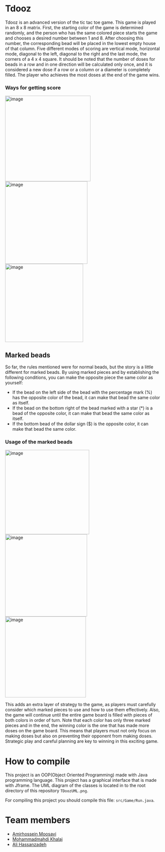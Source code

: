 # Tdooz
Tdooz is an advanced version of the tic tac toe game. This game is played in an 8 x 8 matrix. First, the starting color of the game is determined randomly, and the person who has the same colored piece starts the game and chooses a desired number between 1 and 8. After choosing this number, the corresponding bead will be placed in the lowest empty house of that column. Five different modes of scoring are vertical mode, horizontal mode, diagonal to the left, diagonal to the right and the last mode, the corners of a 4 x 4 square. It should be noted that the number of doses for beads in a row and in one direction will be calculated only once, and it is considered a new dose if a row or a column or a diameter is completely filled. The player who achieves the most doses at the end of the game wins.

### Ways for getting score
<img width="277" alt="image" src="https://github.com/mohamadkhalaj/Tdooz/assets/62938359/6ac4f735-660d-4195-b319-9bdf2dfa7400">
<img width="267" alt="image" src="https://github.com/mohamadkhalaj/Tdooz/assets/62938359/1eab1f5e-b1ff-40d4-92cc-67a82484808d">
<img width="253" alt="image" src="https://github.com/mohamadkhalaj/Tdooz/assets/62938359/4cb37d58-fc17-46ca-8624-394a6c5a26b3">

## Marked beads
So far, the rules mentioned were for normal beads, but the story is a little different for marked beads. By using marked pieces and by establishing the following conditions, you can make the opposite piece the same color as yourself:
- If the bead on the left side of the bead with the percentage mark (%) has the opposite color of the bead, it can make that bead the same color as itself.
- If the bead on the bottom right of the bead marked with a star (*) is a bead of the opposite color, it can make that bead the same color as itself.
- If the bottom bead of the dollar sign ($) is the opposite color, it can make that bead the same color. 

### Usage of the marked beads
<img width="273" alt="image" src="https://github.com/mohamadkhalaj/Tdooz/assets/62938359/e0ebfcfa-7ccf-4dca-bd99-6301f10dee61">
<img width="266" alt="image" src="https://github.com/mohamadkhalaj/Tdooz/assets/62938359/722f28bc-ad02-424e-b32b-c94d55ccc32e">
<img width="262" alt="image" src="https://github.com/mohamadkhalaj/Tdooz/assets/62938359/d877d52f-9eed-42f0-b28f-8a88d40242bb">

This adds an extra layer of strategy to the game, as players must carefully consider which marked pieces to use and how to use them effectively.
Also, the game will continue until the entire game board is filled with pieces of both colors in order of turn. Note that each color has only three marked pieces and in the end, the winning color is the one that has made more doses on the game board. This means that players must not only focus on making doses but also on preventing their opponent from making doses. Strategic play and careful planning are key to winning in this exciting game.

# How to compile
This project is an OOP(Object Oriented Programming) made with Java programming language. This project has a graphical interface that is made with Jframe. The UML diagram of the classes is located in to the root directory of this repository `TDoozUML.png`.

For compiling this project you should compile this file: `src/Game/Run.java`.


# Team members
- [Amirhossein Moosavi](https://github.com/AmirH-Moosavi)
- [Mohammadmahdi Khalaj](https://github.com/mohamadkhalaj)
- [Ali Hassanzadeh](https://github.com/AliHasanzadeh80)
